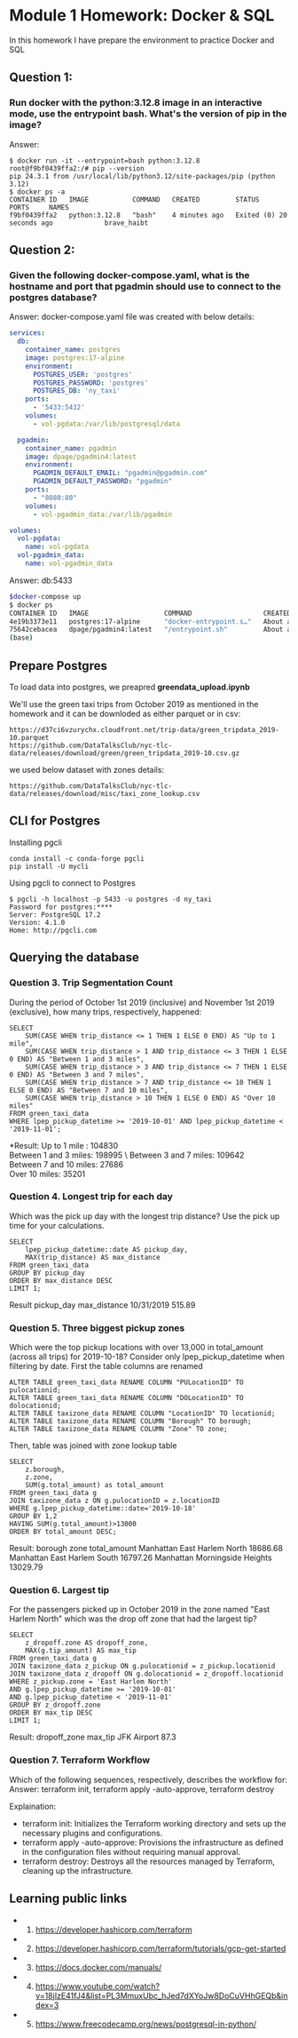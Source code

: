#  Module 1 Homework: Docker & SQL
In this homework I have prepare the environment to practice Docker and SQL

## Question 1: 
### Run docker with the python:3.12.8 image in an interactive mode, use the entrypoint bash. What's the version of pip in the image?
Answer: 
```{sh}
$ docker run -it --entrypoint=bash python:3.12.8 
root@f9bf0439ffa2:/# pip --version
pip 24.3.1 from /usr/local/lib/python3.12/site-packages/pip (python 3.12)
$ docker ps -a
CONTAINER ID   IMAGE           COMMAND   CREATED         STATUS                      PORTS     NAMES
f9bf0439ffa2   python:3.12.8   "bash"    4 minutes ago   Exited (0) 20 seconds ago             brave_haibt
```
## Question 2: 
### Given the following docker-compose.yaml, what is the hostname and port that pgadmin should use to connect to the postgres database?
Answer: docker-compose.yaml file was created with below details:
```yaml
services:
  db:
    container_name: postgres
    image: postgres:17-alpine
    environment:
      POSTGRES_USER: 'postgres'
      POSTGRES_PASSWORD: 'postgres'
      POSTGRES_DB: 'ny_taxi'
    ports:
      - '5433:5432'
    volumes:
      - vol-pgdata:/var/lib/postgresql/data

  pgadmin:
    container_name: pgadmin
    image: dpage/pgadmin4:latest
    environment:
      PGADMIN_DEFAULT_EMAIL: "pgadmin@pgadmin.com"
      PGADMIN_DEFAULT_PASSWORD: "pgadmin"
    ports:
      - "8080:80"
    volumes:
      - vol-pgadmin_data:/var/lib/pgadmin  

volumes:
  vol-pgdata:
    name: vol-pgdata
  vol-pgadmin_data:
    name: vol-pgadmin_data
```
Answer: db:5433

```bash
$docker-compose up 
$ docker ps
CONTAINER ID   IMAGE                   COMMAND                  CREATED              STATUS              PORTS                           NAMES
4e19b3373e11   postgres:17-alpine      "docker-entrypoint.s…"   About a minute ago   Up About a minute   0.0.0.0:5433->5432/tcp          postgres
75642cebacea   dpage/pgadmin4:latest   "/entrypoint.sh"         About a minute ago   Up About a minute   443/tcp, 0.0.0.0:8080->80/tcp   pgadmin
(base)
```
##  Prepare Postgres
To load data into postgres, we preapred **greendata_upload.ipynb** 

We'll use the green taxi trips from October 2019 as mentioned in the homework and it can be downloded as either parquet or in csv:
```
https://d37ci6vzurychx.cloudfront.net/trip-data/green_tripdata_2019-10.parquet
https://github.com/DataTalksClub/nyc-tlc-data/releases/download/green/green_tripdata_2019-10.csv.gz
```
we used below dataset with zones details:
```
https://github.com/DataTalksClub/nyc-tlc-data/releases/download/misc/taxi_zone_lookup.csv
```
## CLI for Postgres
Installing pgcli
```{sh}
conda install -c conda-forge pgcli
pip install -U mycli
```
Using pgcli to connect to Postgres
```{sh}
$ pgcli -h localhost -p 5433 -u postgres -d ny_taxi
Password for postgres:****
Server: PostgreSQL 17.2
Version: 4.1.0
Home: http://pgcli.com
```
## Querying the database
### Question 3. Trip Segmentation Count
During the period of October 1st 2019 (inclusive) and November 1st 2019 (exclusive), how many trips, respectively, happened:
```{sql}
SELECT
    SUM(CASE WHEN trip_distance <= 1 THEN 1 ELSE 0 END) AS "Up to 1 mile",
    SUM(CASE WHEN trip_distance > 1 AND trip_distance <= 3 THEN 1 ELSE 0 END) AS "Between 1 and 3 miles",
    SUM(CASE WHEN trip_distance > 3 AND trip_distance <= 7 THEN 1 ELSE 0 END) AS "Between 3 and 7 miles",
    SUM(CASE WHEN trip_distance > 7 AND trip_distance <= 10 THEN 1 ELSE 0 END) AS "Between 7 and 10 miles",
    SUM(CASE WHEN trip_distance > 10 THEN 1 ELSE 0 END) AS "Over 10 miles"
FROM green_taxi_data
WHERE lpep_pickup_datetime >= '2019-10-01' AND lpep_pickup_datetime < '2019-11-01';
```
*Result:
Up to 1 mile	: 104830 \
Between 1 and 3 miles: 198995 \	
Between 3 and 7 miles: 109642	\
Between 7 and 10 miles: 27686	\
Over 10 miles: 35201

### Question 4. Longest trip for each day
Which was the pick up day with the longest trip distance? Use the pick up time for your calculations.
```{sql}
SELECT
    lpep_pickup_datetime::date AS pickup_day,
    MAX(trip_distance) AS max_distance
FROM green_taxi_data
GROUP BY pickup_day
ORDER BY max_distance DESC
LIMIT 1;
```
Result
pickup_day	max_distance
10/31/2019	515.89
### Question 5. Three biggest pickup zones
Which were the top pickup locations with over 13,000 in total_amount (across all trips) for 2019-10-18? Consider only lpep_pickup_datetime when filtering by date.
First the table columns are renamed 
```{sql}
ALTER TABLE green_taxi_data RENAME COLUMN "PULocationID" TO pulocationid;
ALTER TABLE green_taxi_data RENAME COLUMN "DOLocationID" TO dolocationid;
ALTER TABLE taxizone_data RENAME COLUMN "LocationID" TO locationid;
ALTER TABLE taxizone_data RENAME COLUMN "Borough" TO borough;
ALTER TABLE taxizone_data RENAME COLUMN "Zone" TO zone;
```
Then, table was joined with zone lookup table
```{sql}
SELECT
	z.borough,
	z.zone,
	SUM(g.total_amount) as total_amount
FROM green_taxi_data g
JOIN taxizone_data z ON g.pulocationID = z.locationID
WHERE g.lpep_pickup_datetime::date='2019-10-18'
GROUP BY 1,2
HAVING SUM(g.total_amount)>13000
ORDER BY total_amount DESC;
```
Result:
borough	      zone	          total_amount
Manhattan	 East Harlem North	  18686.68
Manhattan	 East Harlem South	  16797.26
Manhattan  Morningside Heights	13029.79
### Question 6. Largest tip
For the passengers picked up in October 2019 in the zone named "East Harlem North" which was the drop off zone that had the largest tip?
```{sql}
SELECT
    z_dropoff.zone AS dropoff_zone,
    MAX(g.tip_amount) AS max_tip
FROM green_taxi_data g
JOIN taxizone_data z_pickup ON g.pulocationid = z_pickup.locationid
JOIN taxizone_data z_dropoff ON g.dolocationid = z_dropoff.locationid
WHERE z_pickup.zone = 'East Harlem North'
AND g.lpep_pickup_datetime >= '2019-10-01'
AND g.lpep_pickup_datetime < '2019-11-01'
GROUP BY z_dropoff.zone
ORDER BY max_tip DESC
LIMIT 1;
```
Result:
dropoff_zone	max_tip
JFK Airport	     87.3

### Question 7. Terraform Workflow
Which of the following sequences, respectively, describes the workflow for:
Answer: terraform init, terraform apply -auto-approve, terraform destroy

Explaination: 
- terraform init: Initializes the Terraform working directory and sets up the necessary plugins and configurations.
- terraform apply -auto-approve: Provisions the infrastructure as defined in the configuration files without requiring manual approval.
- terraform destroy: Destroys all the resources managed by Terraform, cleaning up the infrastructure.

## Learning public links
- 1. https://developer.hashicorp.com/terraform
- 2. https://developer.hashicorp.com/terraform/tutorials/gcp-get-started
- 3. https://docs.docker.com/manuals/
- 4. https://www.youtube.com/watch?v=18jIzE41fJ4&list=PL3MmuxUbc_hJed7dXYoJw8DoCuVHhGEQb&index=3
- 5. https://www.freecodecamp.org/news/postgresql-in-python/
